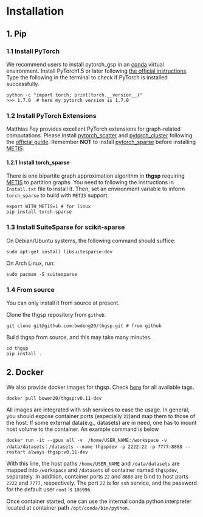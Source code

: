 # Installation

## 1. Pip

### 1.1 Install PyTorch

We recommend users to install pytorch_gsp in an [conda](https://conda.io/docs/user-guide/install/index.html/)
virtual environment. Install PyTorch1.5 or later
following [the official instructions](https://pytorch.org/). Type the following in the terminal to check if PyTorch
is installed successfully.
```
python -c "import torch; print(torch.__version__)"
>>> 1.7.0  # here my pytorch version is 1.7.0 
```

### 1.2 Install PyTorch Extensions

Matthias Fey provides excellent PyTorch extensions for graph-related computations. Please install 
[pytorch_scatter](https://github.com/rusty1s/pytorch_scatter) and 
[pytorch_cluster](https://github.com/rusty1s/pytorch_cluster) following the 
[official guide](https://pytorch-geometric.readthedocs.io/en/latest/notes/installation.html).
Remember **NOT** to install [pytorch_sparse](https://github.com/rusty1s/pytorch_sparse) 
before installing [METIS](http://glaros.dtc.umn.edu/gkhome/metis/metis/download).
#### 1.2.1 Install torch_sparse

There is one bipartite graph approximation algorithm in **thgsp** requiring 
[METIS](http://glaros.dtc.umn.edu/gkhome/metis/metis/download) to partition graphs. You need to following the 
instructions in `Install.txt` file to install it. Then, set an environment variable to inform `torch_sparse` to build 
with `METIS` support.

```
export WITH_METIS=1 # for linux
pip install torch-sparse
```

### 1.3 Install SuiteSparse for scikit-sparse
On Debian/Ubuntu systems, the following command should suffice:
```
sudo apt-get install libsuitesparse-dev
```
On Arch Linux, run:
```
sudo pacman -S suitesparse
```

### 1.4 From source

You can only install it from source at present. 

Clone the thgsp repository from  `github`.

```
git clone git@github.com:bwdeng20/thgsp.git # from github
```

Build thgsp from source, and this may take many minutes.

```
cd thgsp
pip install .
```


## 2. Docker
We also provide docker images for thgsp. Check [here](https://hub.docker.com/r/bowen20/thgsp)
for all available tags. 

```
docker pull bowen20/thgsp:v0.11-dev
```

All images are integrated with ssh services to ease the usage. In general, you should expose container ports 
(especially `22`)and map them to those of the host. If some external data(e.g., datasets) are in need, one has to
mount  host volume to the container. An example command is below

```
docker run -it --gpus all -v  /home/USER_NAME:/workspace -v /data/datasets：/datasets --name thgspdev -p 2222:22 -p 7777:8888 --restart always thgsp:v0.11-dev
```

With this line, the host paths `/home/USER_NAME` and `/data/datasets` are mapped into `/workspace` and `/datasets` of
container named `thgspdev`, separately. In addition, container ports `22` and `8888` are bind to host ports 
`2222` and `7777`, respectively. The port `22` is for `ssh` service, and the password for the default user `root` is
`106996`.

Once container started, one can use the internal conda python interpreter located at container path `/opt/conda/bin/python`.